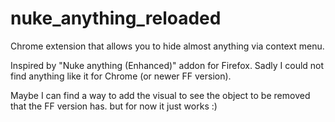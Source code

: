 # nuke_anything_reloaded
Chrome extension that allows you to hide almost anything via context menu.

Inspired by "Nuke anything (Enhanced)" addon for Firefox. Sadly I could not find anything like it for Chrome (or newer FF version).

Maybe I can find a way to add the visual to see the object to be removed that the FF version has. but for now it just works :)
